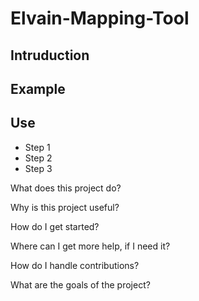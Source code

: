 # Elvain-Mapping-Tool

## Intruduction

## Example

## Use

- Step 1
- Step 2
- Step 3

What does this project do?

Why is this project useful?

How do I get started?

Where can I get more help, if I need it?

How do I handle contributions?

What are the goals of the project?
